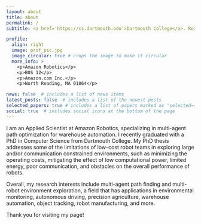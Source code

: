 ```yaml
---
layout: about
title: about
permalink: /
subtitle: <a href='https://cs.dartmouth.edu'>Dartmouth College</a>. Reality & Robotics Lab

profile:
  align: right
  image: prof_pic.jpg
  image_circular: true # crops the image to make it circular
  more_info: >
    <p>Amazon Robotics</p>
    <p>BOS 12</p>
    <p>Amazon.com Inc.</p>
    <p>North Reading, MA 01864</p>

news: false  # includes a list of news items
latest_posts: false  # includes a list of the newest posts
selected_papers: true # includes a list of papers marked as "selected={true}"
social: true  # includes social icons at the bottom of the page
---
```


I am an Applied Scientist at Amazon Robotics, specializing in multi-agent path optimization for warehouse automation.  I recently graduated with a PhD in Computer Science from Dartmouth College. My PhD thesis addresses some of the limitations of low-cost robot teams in exploring large and/or communication constrained environments, such as minimizing the operating costs, mitigating the effect of low computational power, limited energy, poor communication, and obstacles on the overall performance of robots. 

Overall, my research interests include multi-agent path finding and multi-robot environment exploration, a field that has applications in environmental monitoring, autonomous driving, precision agriculture, warehouse automation, object tracking, robot manufacturing, and more. 

Thank you for visiting my page!